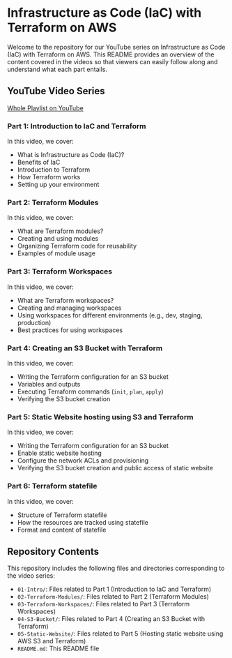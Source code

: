 # Infrastructure as Code (IaC) with Terraform on AWS

Welcome to the repository for our YouTube series on Infrastructure as Code (IaC) with Terraform on AWS. This README provides an overview of the content covered in the videos so that viewers can easily follow along and understand what each part entails.

## YouTube Video Series
[Whole Playlist on YouTube](https://www.youtube.com/playlist?list=PLGs9hi3gbo6c1lk_ldKVKEKFy_HtGEiwW)

### Part 1: Introduction to IaC and Terraform

In this video, we cover:
- What is Infrastructure as Code (IaC)?
- Benefits of IaC
- Introduction to Terraform
- How Terraform works
- Setting up your environment



### Part 2: Terraform Modules

In this video, we cover:
- What are Terraform modules?
- Creating and using modules
- Organizing Terraform code for reusability
- Examples of module usage


### Part 3: Terraform Workspaces

In this video, we cover:
- What are Terraform workspaces?
- Creating and managing workspaces
- Using workspaces for different environments (e.g., dev, staging, production)
- Best practices for using workspaces


### Part 4: Creating an S3 Bucket with Terraform

In this video, we cover:
- Writing the Terraform configuration for an S3 bucket
- Variables and outputs
- Executing Terraform commands (`init`, `plan`, `apply`)
- Verifying the S3 bucket creation

### Part 5: Static Website hosting using S3 and Terraform

In this video, we cover:
- Writing the Terraform configuration for an S3 bucket
- Enable static website hosting
- Configure the network ACLs and provisioning
- Verifying the S3 bucket creation and public access of static website

### Part 6: Terraform statefile

In this video, we cover:
- Structure of Terraform statefile
- How the resources are tracked using statefile
- Format and content of statefile


## Repository Contents

This repository includes the following files and directories corresponding to the video series:

- `01-Intro/`: Files related to Part 1 (Introduction to IaC and Terraform)
- `02-Terraform-Modules/`: Files related to Part 2 (Terraform Modules)
- `03-Terraform-Workspaces/`: Files related to Part 3 (Terraform Workspaces)
- `04-S3-Bucket/`: Files related to Part 4 (Creating an S3 Bucket with Terraform)
- `05-Static-Website/`: Files related to Part 5 (Hosting static website using AWS S3 and Terraform)
- `README.md`: This README file



